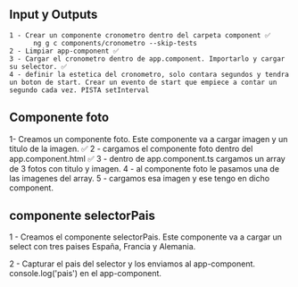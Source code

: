 ## Input y Outputs

    1 - Crear un componente cronometro dentro del carpeta component ✅
          ng g c components/cronometro --skip-tests
    2 - Limpiar app-component ✅
    3 - Cargar el cronometro dentro de app.component. Importarlo y cargar su selector. ✅
    4 - definir la estetica del cronometro, solo contara segundos y tendra un boton de start. Crear un evento de start que empiece a contar un segundo cada vez. PISTA setInterval

## Componente foto
  1- Creamos un componente foto. Este componente va a cargar imagen y un titulo de la imagen. ✅
  2 - cargamos el componente foto dentro del app.component.html ✅
  3 - dentro de app.component.ts cargamos un array de 3 fotos con titulo y imagen.
  4 - al componente foto le pasamos una de las imagenes del array.
  5 - cargamos esa imagen y ese tengo en dicho component.


## componente selectorPais

  1 - Creamos el componente selectorPais. Este componente va a cargar un select con tres paises España, Francia y Alemania.

  2 - Capturar el pais del selector y los enviamos al app-component. console.log('pais') en el app-component.

  


